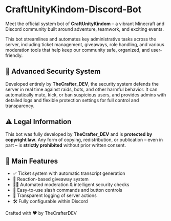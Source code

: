 # CraftUnityKindom-Discord-Bot

Meet the official system bot of **CraftUnityKindom** – a vibrant Minecraft and Discord community built around adventure, teamwork, and exciting events.

This bot streamlines and automates key administrative tasks across the server, including ticket management, giveaways, role handling, and various moderation tools that help keep our community safe, organized, and user-friendly.

## 🔐 Advanced Security System

Developed entirely by **TheCrafter\_DEV**, the security system defends the server in real time against raids, bots, and other harmful behavior. It can automatically mute, kick, or ban suspicious users, and provides admins with detailed logs and flexible protection settings for full control and transparency.

## ⚠️ Legal Information

This bot was fully developed by **TheCrafter\_DEV** and is **protected by copyright law**. Any form of copying, redistribution, or publication – even in part – is **strictly prohibited** without prior written consent.

## 📌 Main Features

* ✅ Ticket system with automatic transcript generation
* 🎉 Reaction-based giveaway system
* 👮‍♂️ Automated moderation & intelligent security checks
* 🔧 Easy-to-use slash commands and button controls
* 📑 Transparent logging of server actions
* 🛠️ Fully configurable within Discord

Crafted with ❤️ by TheCrafterDEV
